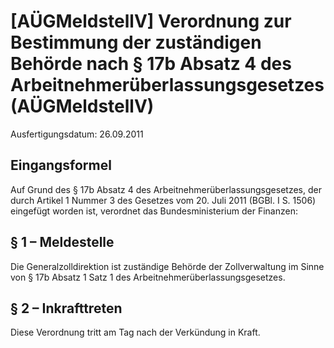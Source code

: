 # [AÜGMeldstellV] Verordnung zur Bestimmung der zuständigen Behörde nach § 17b Absatz 4 des Arbeitnehmerüberlassungsgesetzes  (AÜGMeldstellV)

Ausfertigungsdatum: 26.09.2011

 

## Eingangsformel

Auf Grund des § 17b Absatz 4 des Arbeitnehmerüberlassungsgesetzes, der durch Artikel 1 Nummer 3 des Gesetzes vom 20. Juli 2011 (BGBl. I S. 1506) eingefügt worden ist, verordnet das Bundesministerium der Finanzen:


## § 1 – Meldestelle

Die Generalzolldirektion ist zuständige Behörde der Zollverwaltung im Sinne von § 17b Absatz 1 Satz 1 des Arbeitnehmerüberlassungsgesetzes.


## § 2 – Inkrafttreten

Diese Verordnung tritt am Tag nach der Verkündung in Kraft.
